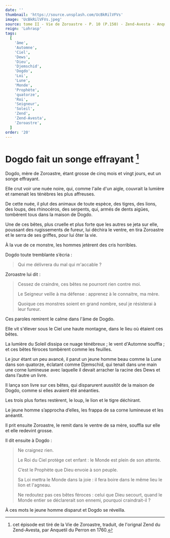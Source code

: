 ```yaml
---
date: ''
thumbnail: 'https://source.unsplash.com/UcBkRilVFVs'
image: 'UcBkRilVFVs.jpeg'
source: tome II - Vie de Zoroastre - P. 10 (P.150) - Zend-Avesta - Anquetil du Perron
reign: 'Lohrasp'
tags:
  [
    'âme',
    'Automne',
    'Ciel',
    'Dews',
    'Dieu',
    'Djemschid',
    'Dogdo',
    'Loi',
    'Lune',
    'Monde',
    'Prophète',
    'quatorze',
    'Roi',
    'Seigneur',
    'Soleil',
    'Zend',
    'Zend-Avesta',
    'Zoroastre',
  ]
order: '20'
---
```


# Dogdo fait un songe effrayant [^1]

Dogdo, mère de Zoroastre, étant grosse de cinq mois et vingt jours, eut un songe effrayant.

Elle crut voir une nuée noire, qui, comme l'aile d'un aigle, couvrait la lumière et ramenait les ténèbres les plus affreuses.

De cette nuée, il plut des animaux de toute espèce, des tigres, des lions, des loups, des rhinocéros, des serpents, qui, armés de dents aigües, tombèrent tous dans la maison de Dogdo.

Une de ces bêtes, plus cruelle et plus forte que les autres se jeta sur elle, poussant des rugissements de fureur, lui déchira le ventre, en tira Zoroastre et le serra de ses griffes, pour lui ôter la vie.

À la vue de ce monstre, les hommes jetèrent des cris horribles.

Dogdo toute tremblante s’écria :

> Qui me délivrera du mal qui m'accable ?

Zoroastre lui dit :

> Cessez de craindre, ces bêtes ne pourront rien contre moi.
>
> Le Seigneur veille à ma défense : apprenez à le connaitre, ma mère.
>
> Quoique ces monstres soient en grand nombre, seul je résisterai à leur fureur.

Ces paroles remirent le calme dans l'âme de Dogdo.

Elle vit s'élever sous le Ciel une haute montagne, dans le lieu où étaient ces bêtes.

La lumière du Soleil dissipa ce nuage ténébreux ; le vent d'Automne souffla ; et ces bêtes féroces tombèrent comme les feuilles.

Le jour étant un peu avancé, il parut un jeune homme beau comme la Lune dans son quatorze, éclatant comme Djemschid, qui tenait dans une main une corne lumineuse avec laquelle il devait arracher la racine des Dews et dans l’autre un livre.

Il lança son livre sur ces bêtes, qui disparurent aussitôt de la maison de Dogdo, comme si elles avaient été anéanties.

Les trois plus fortes restèrent, le loup, le lion et le tigre déchirant.

Le jeune homme s’approcha d’elles, les frappa de sa corne lumineuse et les anéantit.

Il prit ensuite Zoroastre, le remit dans le ventre de sa mère, souffla sur elle et elle redevint grosse.

Il dit ensuite à Dogdo :

> Ne craignez rien.
>
> Le Roi du Ciel protège cet enfant : le Monde est plein de son attente.
>
> C’est le Prophète que Dieu envoie à son peuple.
>
> Sa Loi mettra le Monde dans la joie : il fera boire dans le même lieu le lion et l'agneau.
>
> Ne redoutez pas ces bêtes féroces : celui que Dieu secourt, quand le Monde entier se déclarerait son ennemi, pourquoi craindrait-il ?

À ces mots le jeune homme disparut et Dogdo se réveilla.

[^1]: cet épisode est tiré de la Vie de Zoroastre, traduit, de l'orignal Zend du Zend-Avesta, par Anquetil du Perron en 1760.
